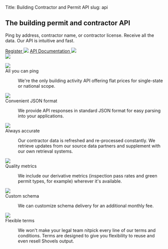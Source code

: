 Title: Building Contractor and Permit API
slug: api

<!-- hero -->
<section class="hero_container">
  <div class="hero_text-container">
    <h1 class="hero_title text-amber-300">The building permit and contractor API</h1>
    <p class="hero_description text-lime-50">Ping by address, contractor name, or contractor license. Receive all the data. Our API is intuitive and fast.</p>
    <div class="mt-10 mb-20 flex items-center gap-x-6">
      <a href="https://app.shovels.ai"
        class="px-5 py-2 md:px-10 md:py-4 bg-amber-300 rounded justify-center items-center gap-2.5 inline-flex text-emerald-900 md:text-lg  font-['Scandia'] whitespace-nowrap" target="_blank">Register <img src="theme/images/caret-right.svg"></a>
      <a href="https://api.shovels.ai/redoc"
        class="px-5 py-2 md:px-10 md:py-4 bg-stone-200 rounded justify-center items-center gap-2.5 inline-flex text-emerald-900 md:text-lg  font-['Scandia'] whitespace-nowrap" target="_blank">API Documentation <img src="theme/images/caret-right.svg"></span></a>
    </div>
  </div>
  <div class="hero_image-container">
    <img class="max-h-[500px]" src="theme/images/api/hero.svg">
  </div>
</section>

<!-- elaboration -->
<section class="mx-auto my-24 max-w-7xl px-6">
  <!-- 'table' -->
  <dl class="elaboration_container 3xl:grid-cols-4">
    <div class="elaboration-card">
      <dt class="">
        <div class="mb-6">
          <img src="theme/images/permit-database/icon_jurisdiction.svg">
        </div>
        <span class="elaboration-card_title">All you can ping</span>
      </dt>
      <dd class="elaboration-card_text-container">
        <p class="flex-auto">We're the only building activity API offering flat prices for single-state or national scope.</p>
      </dd>
    </div>
    <div class="elaboration-card">
      <dt class="">
        <div class="mb-6">
          <img src="theme/images/permit-database/icon_lookup.svg">
        </div>
        <span class="elaboration-card_title">Convenient JSON format</span>
      </dt>
      <dd class="elaboration-card_text-container">
        <p class="flex-auto">We provide API responses in standard JSON format for easy parsing into your applications.</p>
      </dd>
    </div>
    <div class="elaboration-card">
      <dt class="">
        <div class="mb-6">
          <img src="theme/images/permit-database/icon_accurate.svg">
        </div>
        <span class="elaboration-card_title">Always accurate</span>
      </dt>
      <dd class="elaboration-card_text-container">
        <p class="flex-auto">Our contractor data is refreshed and re-processed constantly. We retrieve updates from our source data partners and supplement with our own retrieval systems.</p>
      </dd>
    </div>
    <div class="elaboration-card">
      <dt class="">
        <div class="mb-6">
          <img src="theme/images/permit-database/icon_fees.svg">
        </div>
        <span class="elaboration-card_title">Quality metrics</span>
      </dt>
      <dd class="elaboration-card_text-container">
        <p class="flex-auto">We include our derivative metrics (inspection pass rates and green permit types, for example) wherever it's available.</p>
      </dd>
    </div>
    <div class="elaboration-card">
      <dt class="">
        <div class="mb-6">
          <img src="theme/images/permit-database/icon_timeline.svg">
        </div>
        <span class="elaboration-card_title">Custom schema</span>
      </dt>
      <dd class="elaboration-card_text-container">
        <p class="flex-auto">We can customize schema delivery for an additional monthly fee.</p>
      </dd>
    </div>
    <div class="elaboration-card">
      <dt class="">
        <div class="mb-6">
          <img src="theme/images/permit-database/icon_feeds.svg">
        </div>
        <span class="elaboration-card_title">Flexible terms</span>
      </dt>
      <dd class="elaboration-card_text-container">
        <p class="flex-auto">We won't make your legal team nitpick every line of our terms and conditions. Terms are designed to give you flexibility to reuse and even resell Shovels output.</p>
      </dd>
    </div>
  </dl>
</section>

